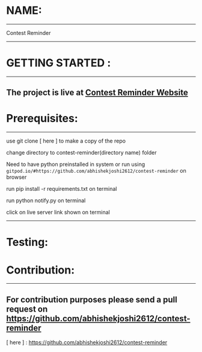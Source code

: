 # NAME:
----
Contest Reminder

----
# GETTING STARTED :

----
The project is live at  [Contest Reminder Website]  
----


# Prerequisites:
----
use git clone [ here ] to make a copy of the repo 


 change directory to contest-reminder(directory name) folder

 Need to have python preinstalled in system or run using `gitpod.io/#https://github.com/abhishekjoshi2612/contest-reminder` on browser

run pip install -r requirements.txt on terminal

run python notify.py on terminal

click on live server link shown on terminal

----
 
 
 
 
# Testing:

 
 
# Contribution:
----
For contribution purposes please send a pull request on https://github.com/abhishekjoshi2612/contest-reminder
----

[Contest Reminder Website]: https://abhishekjoshi2612.pythonanywhere.com/
[ here ] : https://github.com/abhishekjoshi2612/contest-reminder
